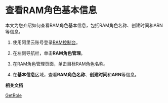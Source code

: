# 查看RAM角色基本信息

本文为您介绍如何查看RAM角色基本信息，包括RAM角色名称、创建时间和ARN等信息。

1.  使用阿里云账号登录[RAM控制台](https://ram.console.aliyun.com/)。

2.  在左侧导航栏，单击**RAM角色管理**。

3.  在RAM角色管理页面，单击目标RAM角色名称。

4.  在**基本信息**区域，查看**RAM角色名称**、**创建时间**和**ARN**等信息。


**相关文档**  


[GetRole](/intl.zh-CN/API参考/API参考（RAM）/角色管理接口/GetRole.md)

